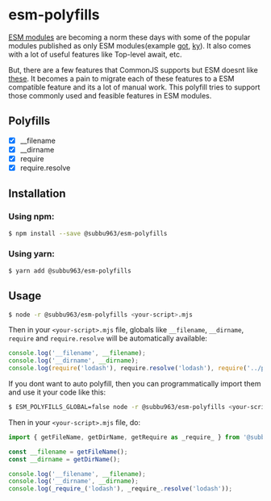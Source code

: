 # esm-polyfills

[ESM modules](https://nodejs.org/api/esm.html#modules-ecmascript-modules) are becoming a norm these days with some of the popular modules published as only ESM modules(example [got](https://github.com/sindresorhus/got), [ky](https://github.com/sindresorhus/ky)). It also comes with a lot of useful features like Top-level await, etc.

But, there are a few features that CommonJS supports but ESM doesnt like [these](https://nodejs.org/api/esm.html#differences-between-es-modules-and-commonjs).
It becomes a pain to migrate each of these features to a ESM compatible feature and its a lot of manual work. This polyfill tries to support those commonly used and feasible features in ESM modules.

## Polyfills

-   [x] \_\_filename
-   [x] \_\_dirname
-   [x] require
-   [x] require.resolve

## Installation

### Using npm:

```bash
$ npm install --save @subbu963/esm-polyfills
```

### Using yarn:

```bash
$ yarn add @subbu963/esm-polyfills
```

## Usage

```bash
$ node -r @subbu963/esm-polyfills <your-script>.mjs
```

Then in your `<your-script>.mjs` file, globals like `__filename`, `__dirname`, `require` and `require.resolve` will be automatically available:

```javascript
console.log('__filename', __filename);
console.log('__dirname', __dirname);
console.log(require('lodash'), require.resolve('lodash'), require('../package.json'));
```

If you dont want to auto polyfill, then you can programmatically import them and use it your code like this:

```bash
$ ESM_POLYFILLS_GLOBAL=false node -r @subbu963/esm-polyfills <your-script>.mjs
```

Then in your `<your-script>.mjs` file, do:

```javascript
import { getFileName, getDirName, getRequire as _require_ } from '@subbu963/esm-polyfills';

const __filename = getFileName();
const __dirname = getDirName();

console.log('__filename', __filename);
console.log('__dirname', __dirname);
console.log(_require_('lodash'), _require_.resolve('lodash'));
```
